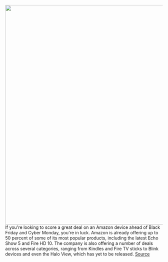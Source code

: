 <img src='https://cdn.vox-cdn.com/thumbor/raifEy4pMcGVGArfqLFzdaFQ_UQ=/0x0:5769x3846/1200x800/filters:focal(2424x1462:3346x2384)/cdn.vox-cdn.com/uploads/chorus_image/image/70168679/dseifert_4619_echo_show_2nd_gen_6.0.jpg' width='700px' /><br/>
If you're looking to score a great deal on an Amazon device ahead of Black Friday and Cyber Monday, you're in luck. Amazon is already offering up to 50 percent of some of its most popular products, including the latest Echo Show 5 and Fire HD 10. The company is also offering a number of deals across several categories, ranging from Kindles and Fire TV sticks to Blink devices and even the Halo View, which has yet to be released.
<a href='https://www.theverge.com/22789253/black-friday-2021-amazon-echo-speaker-device-cyber-monday'> Source <a/>